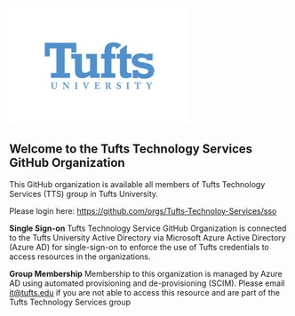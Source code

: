 ![Tufts Logo](https://github.com/TTS-Test/.github/blob/main/Tufts_univ_blue_small.png)

## Welcome to the Tufts Technology Services GitHub Organization

This GitHub organization is available all members of Tufts Technology Services (TTS) group in Tufts University.

Please login here: https://github.com/orgs/Tufts-Technoloy-Services/sso

**Single Sign-on**
Tufts Technology Service GitHub Organization is connected to the Tufts University Active Directory via Microsoft Azure Active Directory (Azure AD) for single-sign-on to enforce the use of Tufts credentials to access resources in the organizations.

**Group Membership**
Membership to this organization is managed by Azure AD using automated provisioning and de-provisioning (SCIM). 
Please email it@tufts.edu if you are not able to access this resource and are part of the Tufts Technology Services group
<!--

**Here are some ideas to get you started:**

🙋‍♀️ A short introduction - what is your organization all about?
🌈 Contribution guidelines - how can the community get involved?
👩‍💻 Useful resources - where can the community find your docs? Is there anything else the community should know?
🍿 Fun facts - what does your team eat for breakfast?
🧙 Remember, you can do mighty things with the power of [Markdown](https://docs.github.com/github/writing-on-github/getting-started-with-writing-and-formatting-on-github/basic-writing-and-formatting-syntax)
-->
